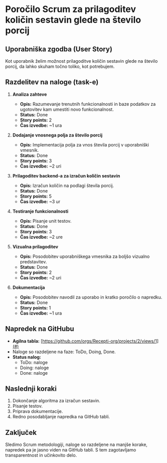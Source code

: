# Poročilo Scrum za prilagoditev količin sestavin glede na število porcij

## Uporabniška zgodba (User Story)

Kot uporabnik želim možnost prilagoditve količin sestavin glede na število porcij, da lahko skuham točno toliko, kot potrebujem.

## Razdelitev na naloge (task-e)

1. **Analiza zahteve**

   - **Opis:** Razumevanje trenutnih funkcionalnosti in baze podatkov za ugotovitev kam umestiti novo funkcionalnost.
   - **Status:** Done
   - **Story points:** 2
   - **Čas izvedbe:** ~1 ura

2. **Dodajanje vnosnega polja za število porcij**

   - **Opis:** Implementacija polja za vnos števila porcij v uporabniški vmesnik.
   - **Status:** Done
   - **Story points:** 3
   - **Čas izvedbe:** ~2 uri

3. **Prilagoditev backend-a za izračun količin sestavin**

   - **Opis:** Izračun količin na podlagi števila porcij.
   - **Status:** Done
   - **Story points:** 5
   - **Čas izvedbe:** ~3 ur

4. **Testiranje funkcionalnosti**

   - **Opis:** Pisanje unit testov.
   - **Status:** Done
   - **Story points:** 3
   - **Čas izvedbe:** ~2 ure

5. **Vizualna prilagoditev**

   - **Opis:** Posodobitev uporabniškega vmesnika za boljšo vizualno predstavitev.
   - **Status:** Done
   - **Story points:** 2
   - **Čas izvedbe:** ~2 uri

6. **Dokumentacija**
   - **Opis:** Posodobitev navodil za uporabo in kratko poročilo o napredku.
   - **Status:** Done
   - **Story points:** 1
   - **Čas izvedbe:** ~1 ura

## Napredek na GitHubu

- **Agilna tabla:** [https://github.com/orgs/Recepti-org/projects/2/views/1](#)
- Naloge so razdeljene na faze: ToDo, Doing, Done.
- **Status nalog:**
  - ToDo: naloge
  - Doing: naloge
  - Done: naloge

## Naslednji koraki

1. Dokončanje algoritma za izračun sestavin.
2. Pisanje testov.
3. Priprava dokumentacije.
4. Redno posodabljanje napredka na GitHub tabli.

## Zaključek

Sledimo Scrum metodologiji, naloge so razdeljene na manjše korake, napredek pa je jasno viden na GitHub tabli. S tem zagotavljamo transparentnost in učinkovito delo.
